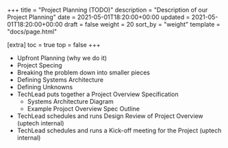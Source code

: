 +++
title = "Project Planning (TODO)"
description = "Description of our Project Planning"
date = 2021-05-01T18:20:00+00:00
updated = 2021-05-01T18:20:00+00:00
draft = false
weight = 20
sort_by = "weight"
template = "docs/page.html"

[extra]
toc = true
top = false
+++

* Upfront Planning (why we do it)
* Project Specing
* Breaking the problem down into smaller pieces
* Defining Systems Architecture
* Defining Unknowns
* TechLead puts together a Project Overview Specification
	* Systems Architecture Diagram
	* Example Projoct Overview Spec Outline
* TechLead schedules and runs Design Review of Project Overview (uptech internal)
* TechLead schedules and runs a Kick-off meeting for the Project (uptech internal)
